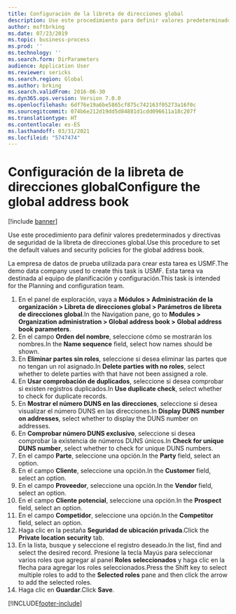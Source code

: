 ```yaml
---
title: Configuración de la libreta de direcciones global
description: Use este procedimiento para definir valores predeterminados y directivas de seguridad de la libreta de direcciones global.
author: msftbrking
ms.date: 07/23/2019
ms.topic: business-process
ms.prod: ''
ms.technology: ''
ms.search.form: DirParameters
audience: Application User
ms.reviewer: sericks
ms.search.region: Global
ms.author: brking
ms.search.validFrom: 2016-06-30
ms.dyn365.ops.version: Version 7.0.0
ms.openlocfilehash: 6df76e19a6be5865cf875c742163f05273a16f0c
ms.sourcegitcommit: 074b6e212d19dd5d84881d1cdd096611a18c207f
ms.translationtype: HT
ms.contentlocale: es-ES
ms.lasthandoff: 03/31/2021
ms.locfileid: "5747474"
---
```

# <a name="configure-the-global-address-book"></a><span data-ttu-id="1409a-103">Configuración de la libreta de direcciones global</span><span class="sxs-lookup"><span data-stu-id="1409a-103">Configure the global address book</span></span>

[!include [banner](../../includes/banner.md)]

<span data-ttu-id="1409a-104">Use este procedimiento para definir valores predeterminados y directivas de seguridad de la libreta de direcciones global.</span><span class="sxs-lookup"><span data-stu-id="1409a-104">Use this procedure to set the default values and security policies for the global address book.</span></span> 

<span data-ttu-id="1409a-105">La empresa de datos de prueba utilizada para crear esta tarea es USMF.</span><span class="sxs-lookup"><span data-stu-id="1409a-105">The demo data company used to create this task is USMF.</span></span> <span data-ttu-id="1409a-106">Esta tarea va destinada al equipo de planificación y configuración.</span><span class="sxs-lookup"><span data-stu-id="1409a-106">This task is intended for the Planning and configuration team.</span></span>

1. <span data-ttu-id="1409a-107">En el panel de exploración, vaya a **Módulos > Administración de la organización > Libreta de direcciones global > Parámetros de libreta de direcciones global**.</span><span class="sxs-lookup"><span data-stu-id="1409a-107">In the Navigation pane, go to **Modules > Organization administration > Global address book > Global address book parameters**.</span></span>
2. <span data-ttu-id="1409a-108">En el campo **Orden del nombre**, seleccione cómo se mostrarán los nombres.</span><span class="sxs-lookup"><span data-stu-id="1409a-108">In the **Name sequence** field, select how names should be shown.</span></span>
3. <span data-ttu-id="1409a-109">En **Eliminar partes sin roles**, seleccione si desea eliminar las partes que no tengan un rol asignado.</span><span class="sxs-lookup"><span data-stu-id="1409a-109">In **Delete parties with no roles**, select whether to delete parties with that have not been assigned a role.</span></span>
4. <span data-ttu-id="1409a-110">En **Usar comprobación de duplicados**, seleccione si desea comprobar si existen registros duplicados.</span><span class="sxs-lookup"><span data-stu-id="1409a-110">In **Use duplicate check**, select whether to check for duplicate records.</span></span>
5. <span data-ttu-id="1409a-111">En **Mostrar el número DUNS en las direcciones**, seleccione si desea visualizar el número DUNS en las direcciones.</span><span class="sxs-lookup"><span data-stu-id="1409a-111">In **Display DUNS number on addresses**, select whether to display the DUNS number on addresses.</span></span>
6. <span data-ttu-id="1409a-112">En **Comprobar número DUNS exclusivo**, seleccione si desea comprobar la existencia de números DUNS únicos.</span><span class="sxs-lookup"><span data-stu-id="1409a-112">In **Check for unique DUNS number**, select whether to check for unique DUNS numbers.</span></span>
7. <span data-ttu-id="1409a-113">En el campo **Parte**, seleccione una opción.</span><span class="sxs-lookup"><span data-stu-id="1409a-113">In the **Party** field, select an option.</span></span>
8. <span data-ttu-id="1409a-114">En el campo **Cliente**, seleccione una opción.</span><span class="sxs-lookup"><span data-stu-id="1409a-114">In the **Customer** field, select an option.</span></span>
9. <span data-ttu-id="1409a-115">En el campo **Proveedor**, seleccione una opción.</span><span class="sxs-lookup"><span data-stu-id="1409a-115">In the **Vendor** field, select an option.</span></span>
10. <span data-ttu-id="1409a-116">En el campo **Cliente potencial**, seleccione una opción.</span><span class="sxs-lookup"><span data-stu-id="1409a-116">In the **Prospect** field, select an option.</span></span>
11. <span data-ttu-id="1409a-117">En el campo **Competidor**, seleccione una opción.</span><span class="sxs-lookup"><span data-stu-id="1409a-117">In the **Competitor** field, select an option.</span></span>
12. <span data-ttu-id="1409a-118">Haga clic en la pestaña **Seguridad de ubicación privada**.</span><span class="sxs-lookup"><span data-stu-id="1409a-118">Click the **Private location security** tab.</span></span>
13. <span data-ttu-id="1409a-119">En la lista, busque y seleccione el registro deseado.</span><span class="sxs-lookup"><span data-stu-id="1409a-119">In the list, find and select the desired record.</span></span> <span data-ttu-id="1409a-120">Presione la tecla Mayús para seleccionar varios roles que agregar al panel **Roles seleccionados** y haga clic en la flecha para agregar los roles seleccionados.</span><span class="sxs-lookup"><span data-stu-id="1409a-120">Press the Shift key to select multiple roles to add to the **Selected roles** pane and then click the arrow to add the selected roles.</span></span>  
14. <span data-ttu-id="1409a-121">Haga clic en **Guardar**.</span><span class="sxs-lookup"><span data-stu-id="1409a-121">Click **Save**.</span></span>



[!INCLUDE[footer-include](../../../../includes/footer-banner.md)]